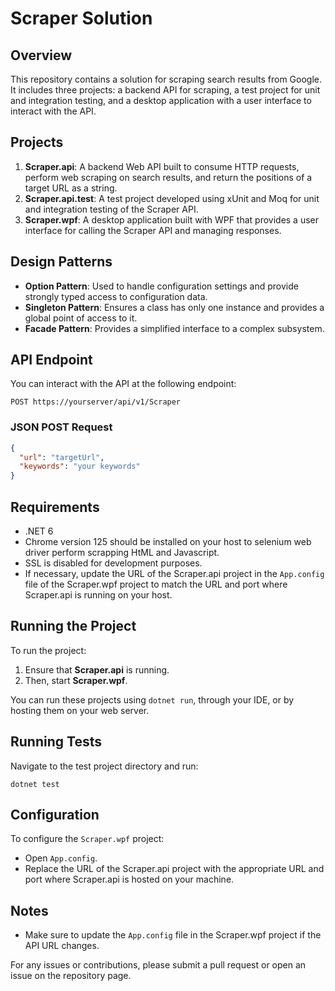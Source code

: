 # Scraper Solution

## Overview
This repository contains a solution for scraping search results from Google. It includes three projects: a backend API for scraping, a test project for unit and integration testing, and a desktop application with a user interface to interact with the API.

## Projects
1. **Scraper.api**: A backend Web API built to consume HTTP requests, perform web scraping on search results, and return the positions of a target URL as a string.
2. **Scraper.api.test**: A test project developed using xUnit and Moq for unit and integration testing of the Scraper API.
3. **Scraper.wpf**: A desktop application built with WPF that provides a user interface for calling the Scraper API and managing responses.

## Design Patterns
- **Option Pattern**: Used to handle configuration settings and provide strongly typed access to configuration data.
- **Singleton Pattern**: Ensures a class has only one instance and provides a global point of access to it.
- **Facade Pattern**: Provides a simplified interface to a complex subsystem.

## API Endpoint
You can interact with the API at the following endpoint:
```
POST https://yourserver/api/v1/Scraper
```

### JSON POST Request
```json
{
  "url": "targetUrl",
  "keywords": "your keywords"
}
```

## Requirements
- .NET 6
- Chrome version 125 should be installed on your host to selenium web driver perform scrapping HtML and Javascript.
- SSL is disabled for development purposes.
- If necessary, update the URL of the Scraper.api project in the `App.config` file of the Scraper.wpf project to match the URL and port where Scraper.api is running on your host.

## Running the Project
To run the project:
1. Ensure that **Scraper.api** is running.
2. Then, start **Scraper.wpf**.

You can run these projects using `dotnet run`, through your IDE, or by hosting them on your web server.

## Running Tests
Navigate to the test project directory and run:
```
dotnet test
```

## Configuration
To configure the `Scraper.wpf` project:
- Open `App.config`.
- Replace the URL of the Scraper.api project with the appropriate URL and port where Scraper.api is hosted on your machine.

## Notes
- Make sure to update the `App.config` file in the Scraper.wpf project if the API URL changes.

For any issues or contributions, please submit a pull request or open an issue on the repository page.

